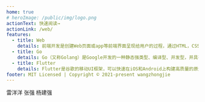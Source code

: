 ```yaml
---
home: true
# heroImage: /public/img/logo.png
actionText: 快速阅读→
actionLink: /web/
features:
  - title: Web
    details: 前端开发是创建Web页面或app等前端界面呈现给用户的过程，通过HTML，CSS及JavaScript以及衍生出来的各种技术、框架、解决方案，来实现互联网产品的用户界面交互 [1]  .它从网页制作演变而来，名称上有很明显的时代特征.在互联网的演化进程中，网页制作是Web1.0时代的产物，早期网站主要内容都是静态，以图片和文字为主，用户使用网站的行为也以浏览为主.随着互联网技术的发展和HTML5、CSS3的应用，现代网页更加美观，交互效果显著，功能更加强大.
  - title: Go
    details: Go（又称Golang）是Google开发的一种静态强类型、编译型、并发型，并具有垃圾回收功能的编程语言.
  - title: Flutter
    details: Flutter是谷歌的移动UI框架，可以快速在iOS和Android上构建高质量的原生用户界面. Flutter可以与现有的代码一起工作.在全世界，Flutter正在被越来越多的开发者和组织使用，并且Flutter是完全免费、开源的.
footer: MIT Licensed | Copyright © 2021-present wangzhongjie
---
```


 <Vssue title="home" />


雷洋洋
张强
杨建强
